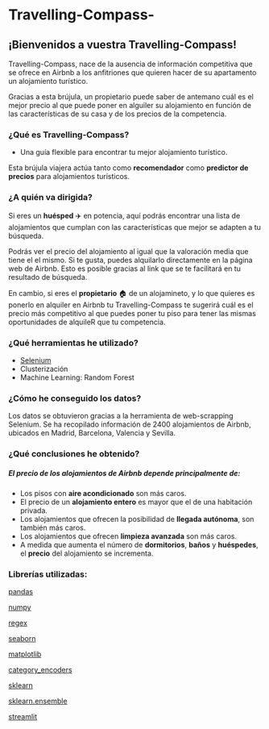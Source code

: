 # Travelling-Compass- 
## ¡Bienvenidos a vuestra Travelling-Compass!

Travelling-Compass, nace de la ausencia de información competitiva que se ofrece en Airbnb a los anfitriones que quieren hacer de su apartamento un alojamiento turístico.

Gracias a esta brújula, un propietario puede saber de antemano cuál es el mejor precio al que puede poner en alguiler su alojamiento en función de las características de su casa y de los precios de la competencia. 
    

### ¿Qué es Travelling-Compass?

- Una guía flexible para encontrar tu mejor alojamiento turístico.

Esta brújula viajera actúa tanto como **recomendador** como **predictor de precios** para alojamientos turísticos.

### ¿A quién va dirigida?

Si eres un **huésped** ✈️ en potencia, aquí podrás encontrar una lista de alojamientos que cumplan con las características que mejor se adapten a tu búsqueda. 

Podrás ver el precio del alojamiento al igual que la valoración media que tiene el el mismo. Si te gusta, puedes alquilarlo directamente en la página web de Airbnb. Esto es posible gracias al link que se te facilitará en tu resultado de búsqueda.

En cambio, si eres el **propietario** 🏠 de un alojamineto, y lo que quieres es ponerlo en alquiler en Airbnb tu Travelling-Compass te sugerirá cuál es el precio más competitivo al que puedes poner tu piso para tener las mismas oportunidades de alquileR que tu competencia.

### ¿Qué herramientas he utilizado?

- [Selenium](https://www.selenium.dev/)
- Clusterización
- Machine Learning: Random Forest

### ¿Cómo he conseguido los datos?

Los datos se obtuvieron gracias a la herramienta de web-scrapping Selenium. Se ha recopilado información de 2400 alojamientos de Airbnb, ubicados en Madrid, Barcelona, Valencia y Sevilla.

### ¿Qué conclusiones he obtenido?

##### El precio de los alojamientos de Airbnb depende principalmente de:

- Los pisos con **aire acondicionado** son más caros.
- El precio de un **alojamiento entero** es mayor que el de una habitación privada.
- Los alojamientos que ofrecen la posibilidad de **llegada autónoma**, son también más caros.
- Los alojamientos que ofrecen **limpieza avanzada** son más caros.
- A medida que aumenta el número de **dormitorios**, **baños** y **huéspedes**, el **precio** del alojamiento se incrementa.

### Librerías utilizadas:
    
[pandas](https://pandas.pydata.org/)

[numpy](https://numpy.org/doc/)

[regex](https://docs.python.org/3/library/re.html)

[seaborn](https://seaborn.pydata.org/)

[matplotlib](https://matplotlib.org/)

[category_encoders](https://contrib.scikit-learn.org/category_encoders/)

[sklearn](https://scikit-learn.org/stable/)

[sklearn.ensemble](https://scikit-learn.org/stable/modules/generated/sklearn.ensemble.RandomForestRegressor.html)

[streamlit](https://docs.streamlit.io/)

